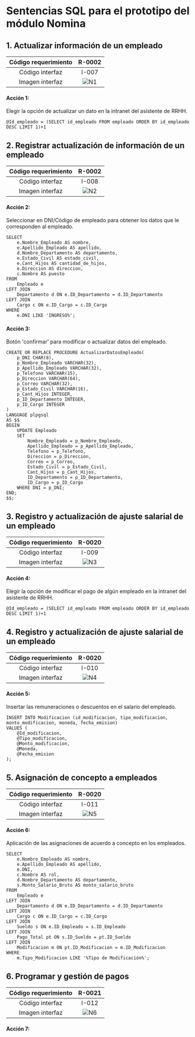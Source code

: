 # Sentencias SQL para el prototipo del módulo Nomina

## 1. Actualizar información de un empleado

| Código requerimiento | R-0002 |
|:--------------------:|:-----:|
|    Código interfaz   | I-007 |
|    Imagen interfaz   |    ![N1](../Entregable3/Front/N1.PNG)   |

#### Acción 1:
Elegir la opción de actualizar un dato en la intranet del asistente de RRHH.

    @Id_empleado = (SELECT id_empleado FROM empleado ORDER BY id_empleado DESC LIMIT 1)+1

## 2. Registrar actualización de información de un empleado

| Código requerimiento | R-0002 |
|:--------------------:|:-----:|
|    Código interfaz   | I-008 |
|    Imagen interfaz   |    ![N2](../Entregable3/Front/N2.PNG)   |

#### Acción 2:
Seleccionar en DNI/Código de empleado para obtener los datos que le corresponden al empleado.

    SELECT 
        e.Nombre_Empleado AS nombre,
        e.Apellido_Empleado AS apellido,
        d.Nombre_Departamento AS departamento,
        e.Estado_Civil AS estado_civil,
        e.Cant_Hijos AS cantidad_de_hijos,
        e.Direccion AS direccion,
        c.Nombre AS puesto
    FROM 
        Empleado e
    LEFT JOIN 
        Departamento d ON e.ID_Departamento = d.ID_Departamento
    LEFT JOIN 
        Cargo c ON e.ID_Cargo = c.ID_Cargo
    WHERE 
        e.DNI LIKE 'INGRESO%';

#### Acción 3:
Botón 'confirmar' para modificar o actualizar datos del empleado.

    CREATE OR REPLACE PROCEDURE ActualizarDatosEmpleado(
        p_DNI CHAR(8),
        p_Nombre_Empleado VARCHAR(32),
        p_Apellido_Empleado VARCHAR(32),
        p_Telefono VARCHAR(15),
        p_Direccion VARCHAR(64),
        p_Correo VARCHAR(32),
        p_Estado_Civil VARCHAR(16),
        p_Cant_Hijos INTEGER,
        p_ID_Departamento INTEGER,
        p_ID_Cargo INTEGER
    )
    LANGUAGE plpgsql
    AS $$
    BEGIN
        UPDATE Empleado
        SET 
            Nombre_Empleado = p_Nombre_Empleado,
            Apellido_Empleado = p_Apellido_Empleado,
            Telefono = p_Telefono,
            Direccion = p_Direccion,
            Correo = p_Correo,
            Estado_Civil = p_Estado_Civil,
            Cant_Hijos = p_Cant_Hijos,
            ID_Departamento = p_ID_Departamento,
            ID_Cargo = p_ID_Cargo
        WHERE DNI = p_DNI;
    END;
    $$;

## 3. Registro y actualización de ajuste salarial de un empleado

| Código requerimiento | R-0020 |
|:--------------------:|:-----:|
|    Código interfaz   | I-009 |
|    Imagen interfaz   |    ![N3](../Entregable3/Front/N3.PNG)   |

#### Acción 4:
Elegir la opción de modificar el pago de algún empleado en la intranet del asistente de RRHH.

    @Id_empleado = (SELECT id_empleado FROM empleado ORDER BY id_empleado DESC LIMIT 1)+1

## 4. Registro y actualización de ajuste salarial de un empleado

| Código requerimiento | R-0020 |
|:--------------------:|:-----:|
|    Código interfaz   | I-010 |
|    Imagen interfaz   |    ![N4](../Entregable3/Front/N4.PNG)   |

#### Acción 5:
Insertar las remuneraciones o descuentos en el salario del empleado.

    INSERT INTO Modificacion (id_modificacion, tipo_modificacion, monto_modificacion, moneda, fecha_emision)
    VALUES (
        @Id_modificacion,
        @Tipo_modificacion,
        @Monto_modificacion,
        @Moneda,
        @Fecha_emision
    );


## 5. Asignación de concepto a empleados

| Código requerimiento | R-0020 |
|:--------------------:|:-----:|
|    Código interfaz   | I-011 |
|    Imagen interfaz   |    ![N5](../Entregable3/Front/N5.PNG)   |

#### Acción 6:
Aplicación de las asignaciones de acuerdo a concepto en los empleados.

    SELECT 
        e.Nombre_Empleado AS nombre,
        e.Apellido_Empleado AS apellido,
        e.DNI,
        c.Nombre AS rol,
        d.Nombre_Departamento AS departamento,
        s.Monto_Salario_Bruto AS monto_salario_bruto
    FROM 
        Empleado e
    LEFT JOIN 
        Departamento d ON e.ID_Departamento = d.ID_Departamento
    LEFT JOIN 
        Cargo c ON e.ID_Cargo = c.ID_Cargo
    LEFT JOIN
        Sueldo s ON e.ID_Empleado = s.ID_Empleado
    LEFT JOIN
        Pago_Total pt ON s.ID_Sueldo = pt.ID_Sueldo
    LEFT JOIN
        Modificacion m ON pt.ID_Modificacion = m.ID_Modificacion
    WHERE 
        m.Tipo_Modificacion LIKE '%Tipo de Modificación%';


## 6. Programar y gestión de pagos

| Código requerimiento | R-0021 |
|:--------------------:|:-----:|
|    Código interfaz   | I-012 |
|    Imagen interfaz   |    ![N6](../Entregable3/Front/N6.PNG)   |

#### Acción 7:
